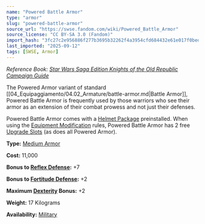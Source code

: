 ```yaml
---
name: "Powered Battle Armor"
type: "armor"
slug: "powered-battle-armor"
source_url: "https://swse.fandom.com/wiki/Powered_Battle_Armor"
source_license: "CC BY-SA 3.0 (Fandom)"
import_hash: "3fc27c2e956886f277b3695b32262f4a3954cfd684432e61e017f0bedcfebec3"
last_imported: "2025-09-12"
tags: [SWSE, Armor]
---
```

*Reference Book: [Star Wars Saga Edition Knights of the Old Republic Campaign Guide](https://swse.fandom.com/wiki/Star_Wars_Saga_Edition_Knights_of_the_Old_Republic_Campaign_Guide)*

The Powered Armor variant of standard [[04_Equipaggiamento/04.02_Armature/battle-armor.md|Battle Armor]], Powered Battle Armor is frequently used by those warriors who see their armor as an extension of their combat prowess and not just their defenses.

Powered Battle Armor comes with a [Helmet Package](https://swse.fandom.com/wiki/Helmet_Package) preinstalled. When using the [Equipment Modification](https://swse.fandom.com/wiki/Equipment_Modification) rules, Powered Battle Armor has 2 free [Upgrade Slots](https://swse.fandom.com/wiki/Upgrade_Slots) (as does all Powered Armor).

**Type:** [Medium Armor](https://swse.fandom.com/wiki/Medium_Armor)

**Cost:** 11,000

**Bonus to [Reflex Defense](https://swse.fandom.com/wiki/Reflex_Defense):** +7

**Bonus to [Fortitude Defense](https://swse.fandom.com/wiki/Fortitude_Defense):** +2

**Maximum [Dexterity](https://swse.fandom.com/wiki/Dexterity) Bonus:** +2

**Weight:** 17 Kilograms

**Availability:** [Military](https://swse.fandom.com/wiki/Military)